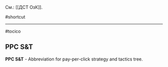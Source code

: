 См.: [[ДСТ ОзК]].

#shortcut




<hr/>

#tocico

## PPC S&T

<b>PPC S&T</b> - Abbreviation for pay-per-click strategy and tactics tree.  


